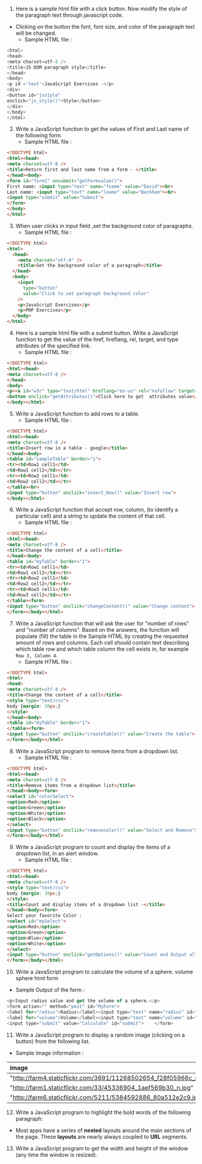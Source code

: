 1. Here is a sample html file with a click button. Now modify the style of the paragraph text through javascript code.

* Clicking on the button the font, font size, and color of the paragraph text will be changed.
  - Sample HTML file :

```js <!DOCTYPE html>
<html>
<head>
<meta charset=utf-8 />
<title>JS DOM paragraph style</title>
</head> 
<body>
<p id ='text'>JavaScript Exercises -</p> 
<div>
<button id="jsstyle"
onclick="js_style()">Style</button>
</div>
</body>
</html> 
```

2. Write a JavaScript function to get the values of First and Last name of the following form.
   - Sample HTML file :
```html
<!DOCTYPE html>
<html><head>
<meta charset=utf-8 />
<title>Return first and last name from a form - </title>
</head><body>
<form id="form1" onsubmit="getFormvalue()">
First name: <input type="text" name="fname" value="David"><br>
Last name: <input type="text" name="lname" value="Beckham"><br>
<input type="submit" value="Submit">
</form>
</body>
</html>
```

3. When user clicks in input field ,set the background color of paragraphs.
    - Sample HTML file :

```html 
<!DOCTYPE html>
<html>
  <head>
    <meta charset="utf-8" />
    <title>Set the background color of a paragraph</title>
  </head>
  <body>
    <input
      type="button"
      value="Click to set paragraph background color"
    />
    <p>JavaScript Exercises</p>
    <p>PHP Exercises</p>
  </body>
</html>
``` 

4. Here is a sample html file with a submit button. Write a JavaScript function to get the value of the href, hreflang, rel, target, and type attributes of the specified link.
    - Sample HTML file :
```html
<!DOCTYPE html>
<html><head>
<meta charset=utf-8 />
</head>
<body>
<p><a id="w3r" type="text/html" hreflang="en-us" rel="nofollow" target="_self" href="https://www.google.com/">google</a></p>
<button onclick="getAttributes()">Click here to get  attributes value</button>
</body></html>
```

5. Write a JavaScript function to add rows to a table.
      - Sample HTML file :
```html
<!DOCTYPE html>
<html><head>
<meta charset=utf-8 />
<title>Insert row in a table - google</title>
</head><body>
<table id="sampleTable" border="1">
<tr><td>Row1 cell1</td>
<td>Row1 cell2</td></tr>
<tr><td>Row2 cell1</td>
<td>Row2 cell2</td></tr>
</table><br>
<input type="button" onclick="insert_Row()" value="Insert row"> 
</body></html>
```

6. Write a JavaScript function that accept row, column, (to identify a particular cell) and a string to update the content of that cell.
   - Sample HTML file :
```html
<!DOCTYPE html>
<html><head>
<meta charset=utf-8 />
<title>Change the content of a cell</title>
</head><body>
<table id="myTable" border="1">
<tr><td>Row1 cell1</td>
<td>Row1 cell2</td></tr>
<tr><td>Row2 cell1</td>
<td>Row2 cell2</td></tr>
<tr><td>Row3 cell1</td>
<td>Row3 cell2</td></tr>
</table><form>
<input type="button" onclick="changeContent()" value="Change content">
</form></body></html>
```

7. Write a JavaScript function that will ask the user for "number of rows" and "number of columns". Based on the answers, the function will populate (fill) the table in the Sample HTML by creating the requested amount of rows and columns. Each cell should contain text describing which table row and which table column the cell exists in, for example `Row 3, Column 4`.
   - Sample HTML file :
```html
<!DOCTYPE html>
<html>
<head>
<meta charset=utf-8 />
<title>Change the content of a cell</title>
<style type="text/css">
body {margin: 30px;}
</style>  
</head><body>
<table id="myTable" border="1">
</table><form>
<input type="button" onclick="createTable()" value="Create the table">
</form></body></html>
```

8. Write a JavaScript program to remove items from a dropdown list.
      - Sample HTML file :
```html
<!DOCTYPE html>
<html><head>
<meta charset=utf-8 />
<title>Remove items from a dropdown list</title>
</head><body><form>
<select id="colorSelect">
<option>Red</option>
<option>Green</option>
<option>White</option>
<option>Black</option>
</select>
<input type="button" onclick="removecolor()" value="Select and Remove">
</form></body></html>
```

9. Write a JavaScript program to count and display the items of a dropdown list, in an alert window.
   - Sample HTML file :
```html
<!DOCTYPE html>
<html><head>
<meta charset=utf-8 />
<style type="text/css">
body {margin: 30px;}
</style>   
<title>Count and display items of a dropdown list -</title>
</head><body><form>
Select your favorite Color :
<select id="mySelect">
<option>Red</option>
<option>Green</option>
<option>Blue</option>
<option>White</option>
</select>
<input type="button" onclick="getOptions()" value="Count and Output all items">
</form></body></html>
``` 

10. Write a JavaScript program to calculate the volume of a sphere.
volume sphere html form
  - Sample Output of the form :
  ```js
  <p>Input radius value and get the volume of a sphere.</p>
<form action="" method="post" id="MyForm">
<label for="radius">Radius</label><input type="text" name="radius" id="radius" required>
<label for="volume">Volume</label><input type="text" name="volume" id="volume">
<input type="submit" value="Calculate" id="submit">    </form>
``` 

11. Write a JavaScript program to display a random image (clicking on a button) from the following list.
  - Sample Image information :

| image   | width     | height     |
| :------------- | :----------: | -----------: |
|   "http://farm4.staticflickr.com/3691/11268502654_f28f05966c_m.jpg"| 240   | 160    |
| "http://farm1.staticflickr.com/33/45336904_1aef569b30_n.jpg"   | 320 | 195| |
| "http://farm6.staticflickr.com/5211/5384592886_80a512e2c9.jpg"   | 500 | 343|

12. Write a JavaScript program to highlight the bold words of the following paragraph:
    
- Most apps have a series of **nested** layouts around the main sections of the page. These **layouts** are nearly always coupled to **URL** segments.
    

13. Write a JavaScript program to get the width and height of the window (any time the window is resized).
